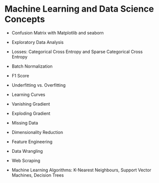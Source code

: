# Machine Learning and Data Science Concepts

- Confusion Matrix with Matplotlib and seaborn 

- Exploratory Data Analysis

- Losses: Categorical Cross Entropy and Sparse Categorical Cross Entropy

- Batch Normalization

- F1 Score

- Underfitting vs. Overfitting

- Learning Curves

- Vanishing Gradient

- Exploding Gradient

- Missing Data

- Dimensionality Reduction

- Feature Engineering

- Data Wrangling

- Web Scraping

- Machine Learning Algorithms: K-Nearest Neighbours, Support Vector Machines, Decision Trees